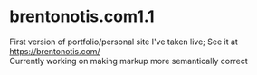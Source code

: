 # brentonotis.com1.1
First version of portfolio/personal site I've taken live; See it at https://brentonotis.com/ <br>
Currently working on making markup more semantically correct
